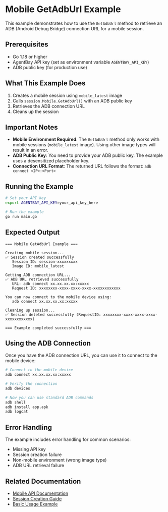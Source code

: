 # Mobile GetAdbUrl Example

This example demonstrates how to use the `GetAdbUrl` method to retrieve an ADB (Android Debug Bridge) connection URL for a mobile session.

## Prerequisites

- Go 1.18 or higher
- AgentBay API key (set as environment variable `AGENTBAY_API_KEY`)
- ADB public key (for production use)

## What This Example Does

1. Creates a mobile session using `mobile_latest` image
2. Calls `session.Mobile.GetAdbUrl()` with an ADB public key
3. Retrieves the ADB connection URL
4. Cleans up the session

## Important Notes

- **Mobile Environment Required**: The `GetAdbUrl` method only works with mobile sessions (`mobile_latest` image). Using other image types will result in an error.
- **ADB Public Key**: You need to provide your ADB public key. The example uses a desensitized placeholder key.
- **Connection URL Format**: The returned URL follows the format: `adb connect <IP>:<Port>`

## Running the Example

```bash
# Set your API key
export AGENTBAY_API_KEY=your_api_key_here

# Run the example
go run main.go
```

## Expected Output

```
=== Mobile GetAdbUrl Example ===

Creating mobile session...
✅ Session created successfully
   Session ID: session-xxxxxxxxx
   Image ID: mobile_latest

Getting ADB connection URL...
✅ ADB URL retrieved successfully
   URL: adb connect xx.xx.xx.xx:xxxxx
   Request ID: xxxxxxxx-xxxx-xxxx-xxxx-xxxxxxxxxxxx

You can now connect to the mobile device using:
   adb connect xx.xx.xx.xx:xxxxx

Cleaning up session...
✅ Session deleted successfully (RequestID: xxxxxxxx-xxxx-xxxx-xxxx-xxxxxxxxxxxx)

=== Example completed successfully ===
```

## Using the ADB Connection

Once you have the ADB connection URL, you can use it to connect to the mobile device:

```bash
# Connect to the mobile device
adb connect xx.xx.xx.xx:xxxxx

# Verify the connection
adb devices

# Now you can use standard ADB commands
adb shell
adb install app.apk
adb logcat
```

## Error Handling

The example includes error handling for common scenarios:

- Missing API key
- Session creation failure
- Non-mobile environment (wrong image type)
- ADB URL retrieval failure

## Related Documentation

- [Mobile API Documentation](../../api/mobile.md)
- [Session Creation Guide](../session_creation/README.md)
- [Basic Usage Example](../basic_usage/README.md)

